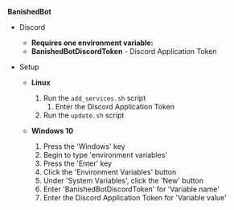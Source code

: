 **BanishedBot**

* Discord
	* **Requires one environment variable:**
	* **BanishedBotDiscordToken** - Discord Application Token

* Setup
	* **Linux**
		1. Run the `add_services.sh` script
			1. Enter the Discord Application Token
		1. Run the `update.sh` script

	* **Windows 10**
		1. Press the 'Windows' key
		1. Begin to type 'environment variables'
		1. Press the 'Enter' key
		1. Click the 'Environment Variables' button
		1. Under 'System Variables', click the 'New' button
		1. Enter 'BanishedBotDiscordToken' for 'Variable name'
		1. Enter the Discord Application Token for 'Variable value'